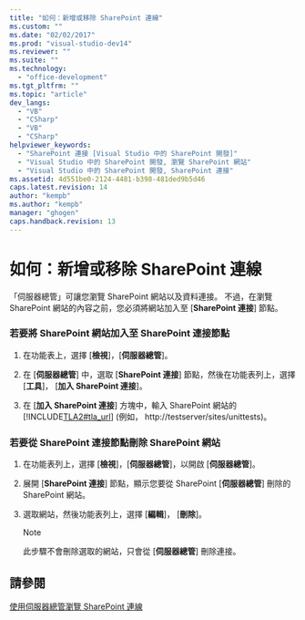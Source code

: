 ```yaml
---
title: "如何：新增或移除 SharePoint 連線"
ms.custom: ""
ms.date: "02/02/2017"
ms.prod: "visual-studio-dev14"
ms.reviewer: ""
ms.suite: ""
ms.technology: 
  - "office-development"
ms.tgt_pltfrm: ""
ms.topic: "article"
dev_langs: 
  - "VB"
  - "CSharp"
  - "VB"
  - "CSharp"
helpviewer_keywords: 
  - "SharePoint 連接 [Visual Studio 中的 SharePoint 開發]"
  - "Visual Studio 中的 SharePoint 開發, 瀏覽 SharePoint 網站"
  - "Visual Studio 中的 SharePoint 開發, SharePoint 連接"
ms.assetid: 4d551be0-2124-4481-b398-481ded9b5d46
caps.latest.revision: 14
author: "kempb"
ms.author: "kempb"
manager: "ghogen"
caps.handback.revision: 13
---
```

# 如何：新增或移除 SharePoint 連線
  「伺服器總管」可讓您瀏覽 SharePoint 網站以及資料連接。  不過，在瀏覽 SharePoint 網站的內容之前，您必須將網站加入至 \[**SharePoint 連接**\] 節點。  
  
### 若要將 SharePoint 網站加入至 SharePoint 連接節點  
  
1.  在功能表上，選擇 \[**檢視**\]，\[**伺服器總管**\]。  
  
2.  在 \[**伺服器總管**\] 中，選取 \[**SharePoint 連接**\] 節點，然後在功能表列上，選擇 \[**工具**\]， \[**加入 SharePoint 連接**\]。  
  
3.  在 \[**加入 SharePoint 連接**\] 方塊中，輸入 SharePoint 網站的 [!INCLUDE[TLA2#tla_url](../sharepoint/includes/tla2sharptla-url-md.md)] \(例如， http:\/\/testserver\/sites\/unittests\)。  
  
### 若要從 SharePoint 連接節點刪除 SharePoint 網站  
  
1.  在功能表列上，選擇 \[**檢視**\]，\[**伺服器總管**\]，以開啟 \[**伺服器總管**\]。  
  
2.  展開 \[**SharePoint 連接**\] 節點，顯示您要從 SharePoint \[**伺服器總管**\] 刪除的 SharePoint 網站。  
  
3.  選取網站，然後功能表列上，選擇 \[**編輯**\]， \[**刪除**\]。  
  
    > [!NOTE]  
    >  此步驟不會刪除選取的網站，只會從 \[**伺服器總管**\] 刪除連接。  
  
## 請參閱  
 [使用伺服器總管瀏覽 SharePoint 連線](../sharepoint/browsing-sharepoint-connections-using-server-explorer.md)  
  
  